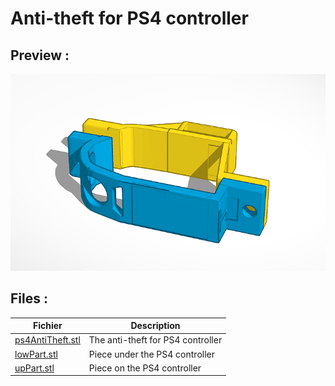 # Anti-theft for PS4 controller 

## Preview : 

![preview](preview.png)

## Files :

Fichier | Description 
 --- | --- 
[ps4AntiTheft.stl](ps4AntiTheft.stl) | The anti-theft for PS4 controller
[lowPart.stl](lowPart.stl) | Piece under the PS4 controller 
[upPart.stl](upPart.stl) | Piece on the PS4 controller 

